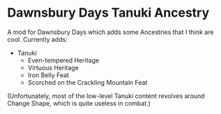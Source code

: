 # Dawnsbury Days Tanuki Ancestry

A mod for Dawnsbury Days which adds some Ancestries that I think are cool. Currently adds:

* Tanuki
	* Even-tempered Heritage
	* Virtuous Heritage
	* Iron Belly Feat
	* Scorched on the Crackling Mountain Feat

(Unfortunately, most of the low-level Tanuki content revolves around Change Shape, which is quite useless in combat.)